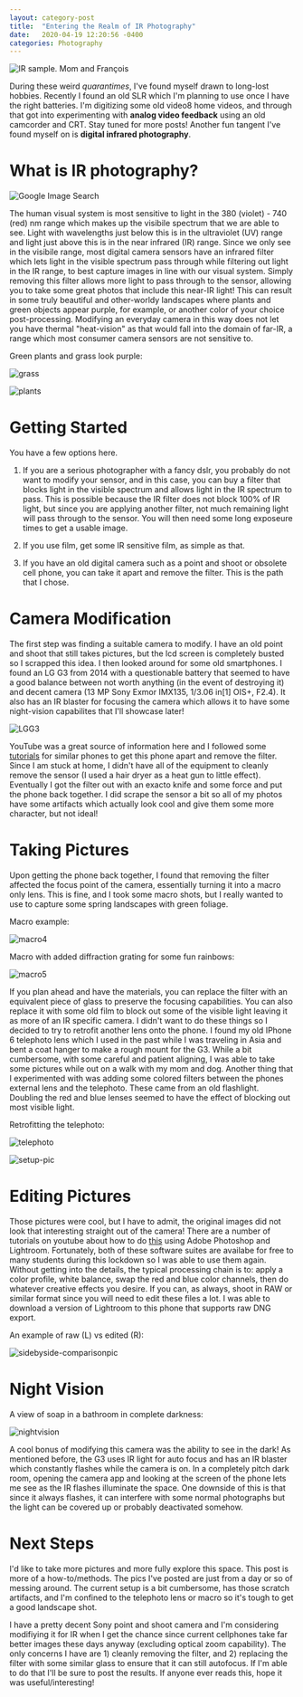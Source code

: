 ```yaml
---
layout: category-post
title:  "Entering the Realm of IR Photography"
date:   2020-04-19 12:20:56 -0400
categories: Photography
---
```


![IR sample. Mom and François](/assets/ir/1.jpg)

During these weird *quarantimes*, I've found myself drawn to long-lost hobbies. Recently I found an old SLR which I'm planning to use once I have the right batteries. I'm digitizing some old video8 home videos, and through that got into experimenting with **analog video feedback** using an old camcorder and CRT. Stay tuned for more posts! Another fun tangent I've found myself on is **digital infrared photography**. 

# What is IR photography?

![Google Image Search](/assets/ir/screenshot.png)

The human visual system is most sensitive to light in the 380 (violet) - 740 (red) nm range which makes up the visibile spectrum that we are able to see. Light with wavelengths just below this is in the ultraviolet (UV) range and light just above this is in the near infrared (IR) range. Since we only see in the visibile range, most digital camera sensors have an infrared filter which lets light in the visible spectrum pass through while filtering out light in the IR range, to best capture images in line with our visual system. Simply removing this filter allows more light to pass through to the sensor, allowing you to take some great photos that include this near-IR light! This can result in some truly beautiful and other-worldy landscapes where plants and green objects appear purple, for example, or another color of your choice post-processing. Modifying an everyday camera in this way does not let you have thermal "heat-vision" as that would fall into the domain of far-IR, a range which most consumer camera sensors are not sensitive to.

Green plants and grass look purple:

![grass](/assets/ir/2.jpg)

![plants](/assets/ir/3.jpg)


# Getting Started

You have a few options here.

1) If you are a serious photographer with a fancy dslr, you probably do not want to modify your sensor, and in this case, you can buy a filter that blocks light in the visible spectrum and allows light in the IR spectrum to pass. This is possible because the IR filter does not block 100% of IR light, but since you are applying another filter, not much remaining light will pass through to the sensor. You will then need some long exposeure times to get a usable image.

2) If you use film, get some IR sensitive film, as simple as that.

3) If you have an old digital camera such as a point and shoot or obsolete cell phone, you can take it apart and remove the filter. This is the path that I chose.

# Camera Modification

The first step was finding a suitable camera to modify. I have an old point and shoot that still takes pictures, but the lcd screen is completely busted so I scrapped this idea. I then looked around for some old smartphones. I found an LG G3 from 2014 with a questionable battery that seemed to have a good balance between not worth anything (in the event of destroying it) and decent camera (13 MP Sony Exmor IMX135, 1/3.06 in[1] OIS+, F2.4). It also has an IR blaster for focusing the camera which allows it to have some night-vision capabilites that I'll showcase later!

![LGG3](/assets/ir/phone.jpg)

YouTube was a great source of information here and I followed some [tutorials](https://www.youtube.com/watch?v=aTo7g1O-2AE&t=449s) for similar phones to get this phone apart and remove the filter. Since I am stuck at home, I didn't have all of the equipment to cleanly remove the sensor (I used a hair dryer as a heat gun to little effect). Eventually I got the filter out with an exacto knife and some force and put the phone back together. I did scrape the sensor a bit so all of my photos have some artifacts which actually look cool and give them some more character, but not ideal!

# Taking Pictures

Upon getting the phone back together, I found that removing the filter affected the focus point of the camera, essentially turning it into a macro only lens. This is fine, and I took some macro shots, but I really wanted to use to capture some spring landscapes with green foliage.

Macro example:

![macro4](/assets/ir/4.jpg)

Macro with added diffraction grating for some fun rainbows:

![macro5](/assets/ir/5.jpg)


If you plan ahead and have the materials, you can replace the filter with an equivalent piece of glass to preserve the focusing capabilities. You can also replace it with some old film to block out some of the visible light leaving it as more of an IR specific camera. I didn't want to do these things so I decided to try to retrofit another lens onto the phone. I found my old IPhone 6 telephoto lens which I used in the past while I was traveling in Asia and bent a coat hanger to make a rough mount for the G3. While a bit cumbersome, with some careful and patient aligning, I was able to take some pictures while out on a walk with my mom and dog. Another thing that I experimented with was adding some colored filters between the phones external lens and the telephoto. These came from an old flashlight. Doubling the red and blue lenses seemed to have the effect of blocking out most visible light. 

Retrofitting the telephoto:

![telephoto](/assets/ir/telephoto.jpg)

![setup-pic](/assets/ir/setup-pic.jpg)

# Editing Pictures

Those pictures were cool, but I have to admit, the original images did not look that interesting straight out of the camera! There are a number of tutorials on youtube about how to do [this](https://www.youtube.com/watch?v=ZMPWtK8aZaw) using Adobe Photoshop and Lightroom. Fortunately, both of these software suites are availabe for free to many students during this lockdown so I was able to use them again. Without getting into the details, the typical processing chain is to: apply a color profile, white balance, swap the red and blue color channels, then do whatever creative effects you desire. If you can, as always, shoot in RAW or similar format since you will need to edit these files a lot. I was able to download a version of Lightroom to this phone that supports raw DNG export.

An example of raw (L) vs edited (R):

![sidebyside-comparisonpic](/assets/ir/sidebyside.png)

# Night Vision

A view of soap in a bathroom in complete darkness:

![nightvision](/assets/ir/nightvision.jpg)

A cool bonus of modifying this camera was the ability to see in the dark! As mentioned before, the G3 uses IR light for auto focus and has an IR blaster which constantly flashes while the camera is on. In a completely pitch dark room, opening the camera app and looking at the screen of the phone lets me see as the IR flashes illuminate the space. One downside of this is that since it always flashes, it can interfere with some normal photographs but the light can be covered up or probably deactivated somehow. 

# Next Steps

I'd like to take more pictures and more fully explore this space. This post is more of a how-to/methods. The pics I've posted are just from a day or so of messing around. The current setup is a bit cumbersome, has those scratch artifacts, and I'm confined to the telephoto lens or macro so it's tough to get a good landscape shot.

I have a pretty decent Sony point and shoot camera and I'm considering modifiying it for IR when I get the chance since current cellphones take far better images these days anyway (excluding optical zoom capability). The only concerns I have are 1) cleanly removing the filter, and 2) replacing the filter with some similar glass to ensure that it can still autofocus. If I'm able to do that I'll be sure to post the results. If anyone ever reads this, hope it was useful/interesting!
